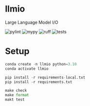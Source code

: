 # llmio
Large Language Model I/O

![pylint](https://github.com/badgeir/llmio/actions/workflows/pylint.yml/badge.svg)
![mypy](https://github.com/badgeir/llmio/actions/workflows/mypy.yml/badge.svg)
![ruff](https://github.com/badgeir/llmio/actions/workflows/ruff.yml/badge.svg)
![tests](https://github.com/badgeir/llmio/actions/workflows/test.yml/badge.svg)

# Setup

``` python
conda create -n llmio python=3.10
conda activate llmio

pip install -r requirements-local.txt
pip install -r requirements.txt

make check
make format
makt test
```

